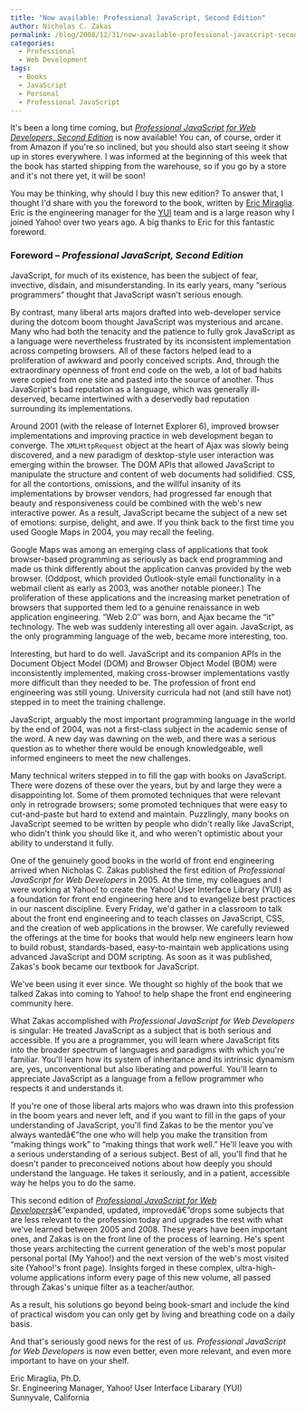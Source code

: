 ```yaml
---
title: "Now available: Professional JavaScript, Second Edition"
author: Nicholas C. Zakas
permalink: /blog/2008/12/31/now-available-professional-javascript-second-edition/
categories:
  - Professional
  - Web Development
tags:
  - Books
  - JavaScript
  - Personal
  - Professional JavaScript
---
```

It's been a long time coming, but [<cite>Professional JavaScript for Web Developers, Second Edition</cite>][1] is now available! You can, of course, order it from Amazon if you're so inclined, but you should also start seeing it show up in stores everywhere. I was informed at the beginning of this week that the book has started shipping from the warehouse, so if you go by a store and it's not there yet, it will be soon!

You may be thinking, why should I buy this new edition? To answer that, I thought I'd share with you the foreword to the book, written by [Eric Miraglia][2]. Eric is the engineering manager for the [YUI][3] team and is a large reason why I joined Yahoo! over two years ago. A big thanks to Eric for this fantastic foreword.

### Foreword &#8211; <cite>Professional JavaScript, Second Edition</cite>

JavaScript, for much of its existence, has been the subject of fear, invective, disdain, and misunderstanding. In its early years, many &#8220;serious programmers&#8221; thought that JavaScript wasn't serious enough.

By contrast, many liberal arts majors drafted into web-developer service during the dotcom boom thought JavaScript was mysterious and arcane. Many who had both the tenacity and the patience to fully grok JavaScript as a language were nevertheless frustrated by its inconsistent implementation across competing browsers. All of these factors helped lead to a proliferation of awkward and poorly conceived scripts. And, through the extraordinary openness of front end code on the web, a lot of bad habits were copied from one site and pasted into the source of another. Thus JavaScript's bad reputation as a language, which was generally ill-deserved, became intertwined with a deservedly bad reputation surrounding its implementations.

Around 2001 (with the release of Internet Explorer 6), improved browser implementations and improving practice in web development began to converge. The `XMLHttpRequest` object at the heart of Ajax was slowly being discovered, and a new paradigm of desktop-style user interaction was emerging within the browser. The DOM APIs that allowed JavaScript to manipulate the structure and content of web documents had solidified. CSS, for all the contortions, omissions, and the willful insanity of its implementations by browser vendors, had progressed far enough that beauty and responsiveness could be combined with the web's new interactive power. As a result, JavaScript became the subject of a new set of emotions: surpise, delight, and awe. If you think back to the first time you used Google Maps in 2004, you may recall the feeling.

Google Maps was among an emerging class of applications that took browser-based programming as seriously as back end programming and made us think differently about the application canvas provided by the web browser. (Oddpost, which provided Outlook-style email functionality in a webmail client as early as 2003, was another notable pioneer.) The proliferation of these applications and the increasing market penetration of browsers that supported them led to a genuine renaissance in web application engineering. &#8220;Web 2.0&#8243; was born, and Ajax became the &#8220;it&#8221; technology. The web was suddenly interesting all over again. JavaScript, as the only programming language of the web, became more interesting, too.

Interesting, but hard to do well. JavaScript and its companion APIs in the Document Object Model (DOM) and Browser Object Model (BOM) were inconsistently implemented, making cross-browser implementations vastly more difficult than they needed to be. The profession of front end engineering was still young. University curricula had not (and still have not) stepped in to meet the training challenge.

JavaScript, arguably the most important programming language in the world by the end of 2004, was not a first-class subject in the academic sense of the word. A new day was dawning on the web, and there was a serious question as to whether there would be enough knowledgeable, well informed engineers to meet the new challenges.

Many technical writers stepped in to fill the gap with books on JavaScript. There were dozens of these over the years, but by and large they were a disappointing lot. Some of them promoted techniques that were relevant only in retrograde browsers; some promoted techniques that were easy to cut-and-paste but hard to extend and maintain. Puzzlingly, many books on JavaScript seemed to be written by people who didn't really like JavaScript, who didn't think you should like it, and who weren't optimistic about your ability to understand it fully.

One of the genuinely good books in the world of front end engineering arrived when Nicholas C. Zakas published the first edition of <cite>Professional JavaScript for Web Developers</cite> in 2005. At the time, my colleagues and I were working at Yahoo! to create the Yahoo! User Interface Library (YUI) as a foundation for front end engineering here and to evangelize best practices in our nascent discipline. Every Friday, we'd gather in a classroom to talk about the front end engineering and to teach classes on JavaScript, CSS, and the creation of web applications in the browser. We carefully reviewed the offerings at the time for books that would help new engineers learn how to build robust, standards-based, easy-to-maintain web applications using advanced JavaScript and DOM scripting. As soon as it was published, Zakas's book became our textbook for JavaScript.

We've been using it ever since. We thought so highly of the book that we talked Zakas into coming to Yahoo! to help shape the front end engineering community here.

What Zakas accomplished with <cite>Professional JavaScript for Web Developers</cite> is singular: He treated JavaScript as a subject that is both serious and accessible. If you are a programmer, you will learn where JavaScript fits into the broader spectrum of languages and paradigms with which you're familiar. You'll learn how its system of inheritance and its intrinsic dynamism are, yes, unconventional but also liberating and powerful. You'll learn to appreciate JavaScript as a language from a fellow programmer who respects it and understands it.

If you're one of those liberal arts majors who was drawn into this profession in the boom years and never left, and if you want to fill in the gaps of your understanding of JavaScript, you'll find Zakas to be the mentor you've always wantedâ€”the one who will help you make the transition from &#8220;making things work&#8221; to &#8220;making things that work well.&#8221; He'll leave you with a serious understanding of a serious subject. Best of all, you'll find that he doesn't pander to preconceived notions about how deeply you should understand the language. He takes it seriously, and in a patient, accessible way he helps you to do the same.

This second edition of [<cite>Professional JavaScript for Web Developers</cite>][4]â€”expanded, updated, improvedâ€”drops some subjects that are less relevant to the profession today and upgrades the rest with what we've learned between 2005 and 2008. These years have been important ones, and Zakas is on the front line of the process of learning. He's spent those years architecting the current generation of the web's most popular personal portal (My Yahoo!) and the next version of the web's most visited site (Yahoo!'s front page). Insights forged in these complex, ultra-high-volume applications inform every page of this new volume, all passed through Zakas's unique filter as a teacher/author.

As a result, his solutions go beyond being book-smart and include the kind of practical wisdom you can only get by living and breathing code on a daily basis.

And that's seriously good news for the rest of us. <cite>Professional JavaScript for Web Developers</cite> is now even better, even more relevant, and even more important to have on your shelf.

Eric Miraglia, Ph.D.  
Sr. Engineering Manager, Yahoo! User Interface Libarary (YUI)  
Sunnyvale, California

 [1]: http://www.amazon.com/Professional-JavaScript-Developers-Nicholas-Zakas/dp/047022780X/?tag=nczonline-20
 [2]: http://www.ericmiraglia.com
 [3]: http://developer.yahoo.com/yui
 [4]: http://http://www.amazon.com/Professional-JavaScript-Developers-Nicholas-Zakas/dp/047022780X/?tag=nczonline-20
